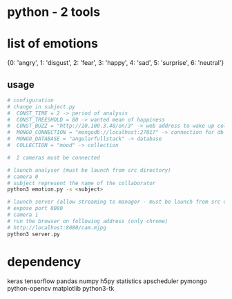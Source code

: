 # python - 2 tools
 
# list of emotions
{0: 'angry', 1: 'disgust', 2: 'fear', 3: 'happy', 4: 'sad', 5: 'surprise', 6: 'neutral'}

## usage

```bash
# configuration
# change in subject.py
#  CONST_TIME = 2 -> period of analysis
#  CONST_TREESHOLD = 80 -> wanted mean of happiness 
#  CONST_BUZZ = "http://10.100.3.48/on/3" -> web address to wake up collaboratpor
#  MONGO_CONNECTION = "mongodb://localhost:27017" -> connection for db
#  MONGO_DATABASE = "angularfullstack" -> database
#  COLLECTION = "mood" -> collection

#  2 cameras must be connected

# launch analyser (must be launch from src directory)
# camera 0 
# subject represent the name of the collaborator
python3 emotion.py -s <subject>

# launch server (allow streaming to manager - must be launch from src directory)
# expose port 8080
# camera 1 
# run the browser on following address (only chrome)
# http://localhost:8080/cam.mjpg
python3 server.py 


```

# dependency
keras
tensorflow
pandas
numpy
h5py
statistics
apscheduler
pymongo
python-opencv
matplotlib
python3-tk
